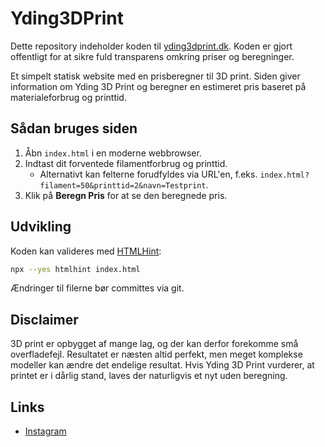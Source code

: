 # Yding3DPrint

Dette repository indeholder koden til [yding3dprint.dk](https://yding3dprint.dk). Koden er gjort offentligt for at sikre fuld transparens omkring priser og beregninger.

Et simpelt statisk website med en prisberegner til 3D print. Siden giver information om Yding 3D Print og beregner en estimeret pris baseret på materialeforbrug og printtid.

## Sådan bruges siden
1. Åbn `index.html` i en moderne webbrowser.
2. Indtast dit forventede filamentforbrug og printtid.
   - Alternativt kan felterne forudfyldes via URL'en, f.eks. `index.html?filament=50&printtid=2&navn=Testprint`.
3. Klik på **Beregn Pris** for at se den beregnede pris.

## Udvikling
Koden kan valideres med [HTMLHint](https://github.com/htmlhint/HTMLHint):

```bash
npx --yes htmlhint index.html
```

Ændringer til filerne bør committes via git.

## Disclaimer
3D print er opbygget af mange lag, og der kan derfor forekomme små overfladefejl. Resultatet er næsten altid perfekt, men meget komplekse modeller kan ændre det endelige resultat. Hvis Yding 3D Print vurderer, at printet er i dårlig stand, laves der naturligvis et nyt uden beregning.

## Links
- [Instagram](https://www.instagram.com/yding3dprint/)

